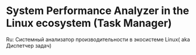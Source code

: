 # System Performance Analyzer in the Linux ecosystem (Task Manager)
Ru: Системный анализатор производительности в экосистеме Linux( aka Диспетчер задач)
